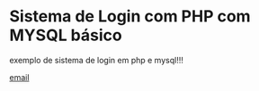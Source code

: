 
<h1>Sistema de Login com PHP com MYSQL básico</h1>
<p>exemplo de sistema de login em php e mysql!!!</p>
<a href="mailto:habitsul@gmail.com">email</a>


